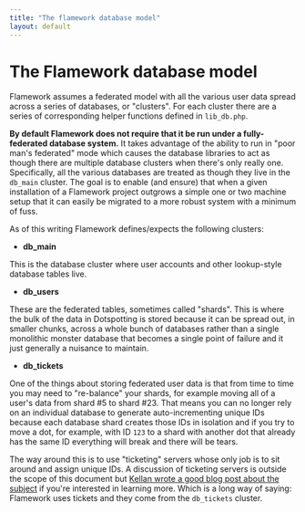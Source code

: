 ```yaml
---
title: "The flamework database model"
layout: default
---
```


# The Flamework database model

Flamework assumes a federated model with all the various user data spread across a series of databases, 
or "clusters". For each cluster there are a series of corresponding helper functions defined in `lib_db.php`.

**By default Flamework does not require that it be run under a fully-federated
  database system.** It takes advantage of the ability to run in "poor man's
  federated" mode which causes the database libraries to act as though there are
  multiple database clusters when there's only really one. Specifically, all the
  various databases are treated as though they live in the `db_main`
  cluster. The goal is to enable (and ensure) that when a given installation of
  a Flamework project outgrows a simple one or two machine setup that it can easily 
  be migrated to a more robust system with a minimum of fuss.

As of this writing Flamework defines/expects the following clusters:

+ **db_main**

This is the database cluster where user accounts and other lookup-style database tables live.

+ **db_users**

These are the federated tables, sometimes called "shards". This is where the bulk of the data in Dotspotting 
is stored because it can be spread out, in smaller chunks, across a whole bunch of databases rather than a 
single monolithic monster database that becomes a single point of failure and it just generally a nuisance 
to maintain.

+ **db_tickets**

One of the things about storing federated user data is that from time to time you may need to "re-balance" 
your shards, for example moving all of a user's data from shard #5 to shard #23. That means you can no longer 
rely on an individual database to generate auto-incrementing unique IDs because each database shard creates 
those IDs in isolation and if you try to move a dot, for example, with ID `123` to a shard with another dot 
that already has the same ID everything will break and there will be tears.

The way around this is to use "ticketing" servers whose only job is to sit around and assign unique IDs. 
A discussion of ticketing servers is outside the scope of this document but [Kellan wrote a good blog post 
about the subject](http://code.flickr.com/blog/2010/02/08/ticket-servers-distributed-unique-primary-keys-on-the-cheap/) 
if you're interested in learning more. Which is a long way of saying: Flamework uses tickets and they come 
from the `db_tickets` cluster.
